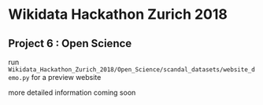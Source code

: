 # Wikidata Hackathon Zurich 2018
## Project 6 : Open Science
run 
```Wikidata_Hackathon_Zurich_2018/Open_Science/scandal_datasets/website_demo.py``` for a preview website

more detailed information coming soon
